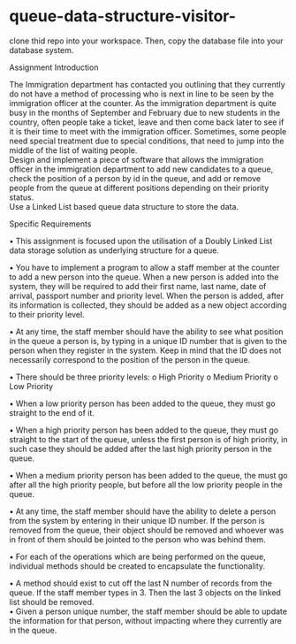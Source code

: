 # queue-data-structure-visitor-

clone thid repo into your workspace.
Then, copy the database file into your database system.

Assignment Introduction
  
  The Immigration department has contacted you outlining that they currently do not have a method of processing who is next in line to be seen by the immigration officer at the counter. As the immigration department is quite busy in the months of September and February due to new students in the country, often people take a ticket, leave and then come back later to see if it is their time to meet with the immigration officer. 
	Sometimes, some people need special treatment due to special conditions, that need to jump into the middle of the list of waiting people.   
	Design and implement a piece of software that allows the immigration officer in the immigration department to add new candidates to a queue, check the position of a person by id in the queue, and add or remove people from the queue at different positions depending on their priority status.  
	Use a Linked List based queue data structure to store the data. 
  
Specific Requirements
  
• This assignment is focused upon the utilisation of a Doubly Linked List data storage solution as underlying structure for a queue.
   
• You have to implement a program to allow a staff member at the counter to add a new person into the queue. When a new person is added into the system, they will be required to add their first name, last name, date of arrival, passport number and priority level. When the person is added, after its information is collected, they should be added as a new object according to their priority level.  

• At any time, the staff member should have the ability to see what position in the queue a person is, by typing in a unique ID number that is given to the person when they register in the system. Keep in mind that the ID does not necessarily correspond to the position of the person in the queue.  

• There should be three priority levels: o High Priority o Medium Priority o Low Priority 
 
• When a low priority person has been added to the queue, they must go straight to the end of it.  
 
• When a high priority person has been added to the queue, they must go straight to the start of the queue, unless the first person is of high priority, in such case they should be added after the last high priority person in the queue. 
 
• When a medium priority person has been added to the queue, the must go after all the high priority people, but before all the low priority people in the queue. 
 
• At any time, the staff member should have the ability to delete a person from the system by entering in their unique ID number. If the person is removed from the queue, their object should be removed and whoever was in front of them should be jointed to the person who was behind them.   

• For each of the operations which are being performed on the queue, individual methods should be created to encapsulate the functionality.  

• A method should exist to cut off the last N number of records from the queue. If the staff member types in 3. Then the last 3 objects on the linked list should be removed.  
• Given a person unique number, the staff member should be able to update the information for that person, without impacting where they currently are in the queue. 
